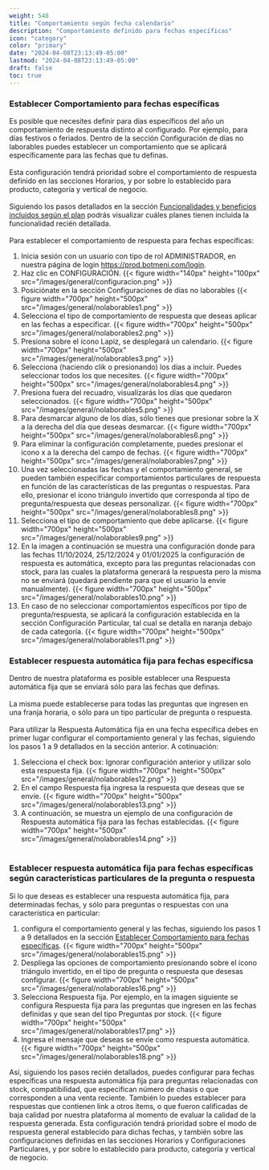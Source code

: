 ```yaml
---
weight: 548
title: "Comportamiento según fecha calendario"
description: "Comportamiento definido para fechas específicas"
icon: "category"
color: "primary"
date: "2024-04-08T23:13:49-05:00"
lastmod: "2024-04-08T23:13:49-05:00"
draft: false
toc: true
---
```

### Establecer Comportamiento para fechas específicas

Es posible que necesites definir para días específicos del año un comportamiento de respuesta distinto al configurado. Por ejemplo, para días festivos o feriados.
Dentro de la sección Configuración de días no laborables puedes establecer un comportamiento que se aplicará específicamente para las fechas que tu definas.<br></br>
Esta configuración tendrá prioridad sobre el comportamiento de respuesta definido en las secciones Horarios, y por sobre lo establecido para producto, categoría y vertical de negocio.<br></br>
Siguiendo los pasos detallados en la sección [Funcionalidades y beneficios incluidos según el plan](../../Suscripcíon_y_Pagos/Tu_Suscripcion/Conocer_beneficios_planes.md) podrás visualizar cuáles planes tienen incluida la funcionalidad recién detallada.<br></br>
Para establecer el comportamiento de respuesta para fechas específicas:
1. Inicia sesión con un usuario con tipo de rol ADMINISTRADOR, en nuestra página de login <https://prod.botmeni.com/login>.
2. Haz clic en CONFIGURACIÓN.
{{< figure width="140px" height="100px" src="/images/general/configuracion.png" >}}
3. Posiciónate en la sección Configuraciones de días no laborables
{{< figure width="700px" height="500px" src="/images/general/nolaborables1.png" >}}
4. Selecciona el tipo de comportamiento de respuesta que deseas aplicar en las fechas a especificar.
{{< figure width="700px" height="500px" src="/images/general/nolaborables2.png" >}}
5. Presiona sobre el ícono Lapiz, se desplegará un calendario.
{{< figure width="700px" height="500px" src="/images/general/nolaborables3.png" >}}
6. Selecciona (haciendo clik o presionando) los días a incluir. Puedes seleccionar todos los que necesites.
{{< figure width="700px" height="500px" src="/images/general/nolaborables4.png" >}}
7. Presiona fuera del recuadro, visualizarás los días que quedaron seleccionados.
{{< figure width="700px" height="500px" src="/images/general/nolaborables5.png" >}}
6. Para desmarcar alguno de los días, sólo tienes que presionar sobre la X a la derecha del día que deseas desmarcar.
{{< figure width="700px" height="500px" src="/images/general/nolaborables6.png" >}}
7. Para eliminar la configuración completamente, puedes presionar el ícono x a la derecha del campo de fechas.
{{< figure width="700px" height="500px" src="/images/general/nolaborables7.png" >}}
8. Una vez seleccionadas las fechas y el comportamiento general, se pueden también especificar comportamientos particulares de respuesta en función de las características de las preguntas o respuestas. Para ello, presionar el ícono triángulo invertido que corresponda al tipo de pregunta/respuesta que deseas personalizar.
{{< figure width="700px" height="500px" src="/images/general/nolaborables8.png" >}}
9. Selecciona el tipo de comportamiento que debe aplicarse.
{{< figure width="700px" height="500px" src="/images/general/nolaborables9.png" >}}
10. En la imagen a continuación se muestra una configuración donde para las fechas 11/10/2024, 25/12/2024 y 01/01/2025 la configuración de respuesta es automática, excepto para las preguntas relacionadas con stock, para las cuales la plataforma generará la respuesta pero la misma no se enviará (quedará pendiente para que el usuario la envíe manualmente).
{{< figure width="700px" height="500px" src="/images/general/nolaborables10.png" >}}
11. En caso de no seleccionar comportamientos específicos por tipo de pregunta/respuesta, se aplicará la configuración establecida en la sección Configuración Particular, tal cual se detalla en naranja debajo de cada categoría.
{{< figure width="700px" height="500px" src="/images/general/nolaborables11.png" >}}


### Establecer respuesta automática fija para fechas específicsa

Dentro de nuestra plataforma es posible establecer una Respuesta automática fija que se enviará sólo para las fechas que definas.<br></br>
La misma puede establecerse para todas las preguntas que ingresen en una franja horaria, o sólo para un tipo particular de pregunta o respuesta.<br></br>
Para utilizar la Respuesta Automática fija en una fecha específica debes en primer lugar configurar el comportamiento general y las fechas, siguiendo los pasos 1 a 9 detallados en la sección anterior. A cotinuación:
1. Selecciona el check box: Ignorar configuración anterior y utilizar solo esta respuesta fija.
{{< figure width="700px" height="500px" src="/images/general/nolaborables12.png" >}}
2. En el campo Respuesta fija ingresa la respuesta que deseas que se envíe.
{{< figure width="700px" height="500px" src="/images/general/nolaborables13.png" >}}
4. A continuación, se muestra un ejemplo de una configuración de Respuesta automática fija para las fechas establecidas.
{{< figure width="700px" height="500px" src="/images/general/nolaborables14.png" >}}
<br></br>

### Establecer respuesta automática fija para fechas específicas según características particulares de la pregunta o respuesta

Si lo que deseas es establecer una respuesta automática fija, para determinadas fechas, y sólo para preguntas o respuestas con una característica en particular:
1. configura el comportamiento general y las fechas, siguiendo los pasos 1 a 9 detallados en la sección [Establecer Comportamiento para fechas específicas](../Configuración_comportamiento_respuesta/Dias_festivos.md).
{{< figure width="700px" height="500px" src="/images/general/nolaborables15.png" >}}
2. Despliega las opciones de comportamiento presionando sobre el ícono triángulo invertido, en el tipo de pregunta o respuesta que desesas configurar.
{{< figure width="700px" height="500px" src="/images/general/nolaborables16.png" >}}
4. Selecciona Respuesta fija. Por ejemplo, en la imagen siguiente se configura Respuesta fija para las preguntas que ingresen en las fechas definidas y que sean del tipo Preguntas por stock.
{{< figure width="700px" height="500px" src="/images/general/nolaborables17.png" >}}
5. Ingresa el mensaje que deseas se envíe como respuesta automática.
{{< figure width="700px" height="500px" src="/images/general/nolaborables18.png" >}}

Así, siguiendo los pasos recién detallados, puedes configurar para fechas específicas una respuesta automática fija para preguntas relacionadas con stock, compatibilidad, que especifican número de chasis o que corresponden a una venta reciente. También lo puedes establecer para respuestas que contienen link a otros ítems, o que fueron calificadas de baja calidad por nuestra plataforma al momento de evaluar la calidad de la respuesta generada.
Esta configuración tendrá prioridad sobre el modo de respuesta general establecido para dichas fechas, y también sobre las configuraciones definidas en las secciones Horarios y Configuraciones Particulares, y por sobre lo establecido para producto, categoría y vertical de negocio.


